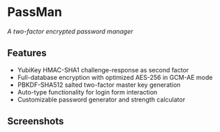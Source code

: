 # PassMan
*A two-factor encrypted password manager*

## Features
* YubiKey HMAC-SHA1 challenge-response as second factor
* Full-database encryption with optimized AES-256 in GCM-AE mode
* PBKDF-SHA512 salted two-factor master key generation
* Auto-type functionality for login form interaction
* Customizable password generator and strength calculator

## Screenshots
